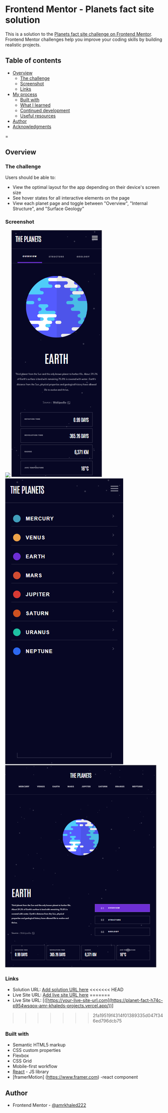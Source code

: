 # Frontend Mentor - Planets fact site solution

This is a solution to the [Planets fact site challenge on Frontend Mentor](https://www.frontendmentor.io/challenges/planets-fact-site-gazqN8w_f). Frontend Mentor challenges help you improve your coding skills by building realistic projects.

## Table of contents

- [Overview](#overview)
  - [The challenge](#the-challenge)
  - [Screenshot](#screenshot)
  - [Links](#links)
- [My process](#my-process)
  - [Built with](#built-with)
  - [What I learned](#what-i-learned)
  - [Continued development](#continued-development)
  - [Useful resources](#useful-resources)
- [Author](#author)
- [Acknowledgments](#acknowledgments)

=

## Overview

### The challenge

Users should be able to:

- View the optimal layout for the app depending on their device's screen size
- See hover states for all interactive elements on the page
- View each planet page and toggle between "Overview", "Internal Structure", and "Surface Geology"

### Screenshot

![](./desktopDesign.png.jpg)
![](./mobileDesign.png)
![](./mobileMenu.png)
![](./tabletDesign.png)

### Links

- Solution URL: [Add solution URL here](https://your-solution-url.com)
<<<<<<< HEAD
- Live Site URL: [Add live site URL here](https://your-live-site-url.com)
=======
- Live Site URL: [([https://your-live-site-url.com](https://planet-fact-h74c-p954wsqox-amr-khaleds-projects.vercel.app/))]
>>>>>>> 2fa19519f4314f01389335d047f346ed796dcb75

### Built with

- Semantic HTML5 markup
- CSS custom properties
- Flexbox
- CSS Grid
- Mobile-first workflow
- [React](https://reactjs.org/) - JS library
- [framerMotion] (https://www.framer.com) -react component

## Author

- Frontend Mentor - [@amrkhaled222](https://www.frontendmentor.io/profile/amrkhaled222)
